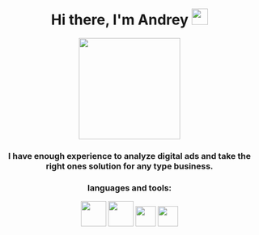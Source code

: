 <h1 align="center">Hi there, I'm Andrey 
<img src="https://github.com/blackcater/blackcater/raw/main/images/Hi.gif" height="32"/></h1>
<p align='center'>
  <img src='https://user-images.githubusercontent.com/5713670/87202985-820dcb80-c2b6-11ea-9f56-7ec461c497c3.gif' width='200'>
</p>
<h3 align="center">I have enough experience to analyze digital ads and take the right ones solution for any type business.</h3>
<h3 align="center">languages and tools:</h3>
<p align='center'>
  <img src='https://cdn.icon-icons.com/icons2/1381/PNG/512/python_94570.png' width='50'>
   <img src='https://cdn.icon-icons.com/icons2/628/PNG/512/sql-file-black-rounded-rectangular-interface-symbol_icon-icons.com_57633.png' width='50'>
  <img src='https://cdn.icon-icons.com/icons2/2107/PNG/512/file_type_html_icon_130541.png' width='40'>
  <img src='https://cdn.icon-icons.com/icons2/2107/PNG/512/file_type_css_icon_130661.png' width='40'>
</p>

<p align='center'>
 
</p>

